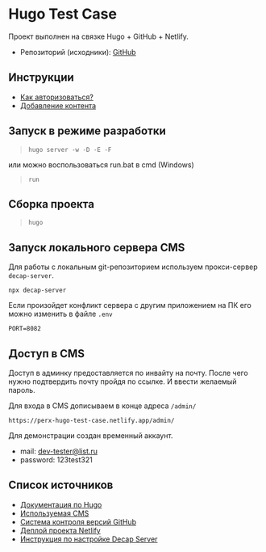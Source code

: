 # Hugo Test Case

Проект выполнен на связке Hugo + GitHub + Netlify.

* Репозиторий (исходники): [GitHub](https://github.com/anrepo/hugo-test-case)

## Инструкции

* [Как авторизоваться?](authorized.md)
* [Добавление контента](how-create-new-post.md)

## Запуск в режиме разработки

> `hugo server -w -D -E -F`

или можно воспользоваться run.bat в cmd (Windows)

> `run`

## Сборка проекта

> `hugo`

## Запуск локального сервера CMS

Для работы с локальным git-репозиторием используем прокси-сервер `decap-server`.

```
npx decap-server
```

Если произойдет конфликт сервера с другим приложением на ПК его можно изменить в файле `.env`

```
PORT=8082
```

## Доступ в CMS

Доступ в админку предоставляется по инвайту на почту. После чего нужно подтвердить почту пройдя по ссылке. И ввести желаемый пароль.

Для входа в CMS дописываем в конце адреса `/admin/`

```
https://perx-hugo-test-case.netlify.app/admin/
```

Для демонстрации создан временный аккаунт.

* mail: dev-tester@list.ru
* password: 123test321

## Список источников

* [Документация по Hugo](https://gohugo.io/)
* [Используемая CMS](https://decapcms.org/)
* [Система контроля версий GitHub](https://github.com/)
* [Деплой проекта Netlify](https://app.netlify.com/)
* [Инструкция по настройке Decap Server](https://decapcms.org/docs/working-with-a-local-git-repository/)
